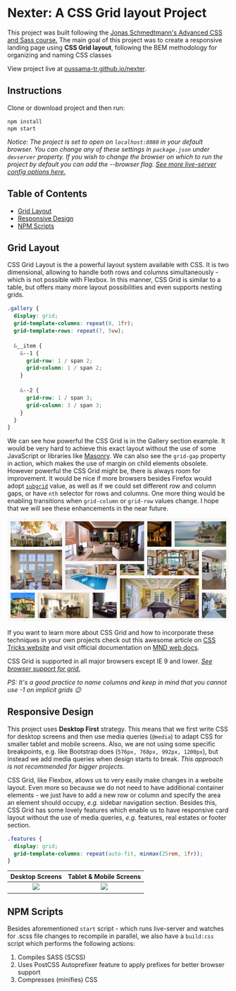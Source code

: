 # Nexter: A CSS Grid layout Project

This project was built following the [Jonas Schmedtmann's Advanced CSS and Sass course.](https://www.udemy.com/advanced-css-and-sass/ 'Udemy | Advanced CSS and Sass: Flexbox, Grid, Animations and More!') The main goal of this project was to create a responsive landing page using **CSS Grid layout**, following the BEM methodology for organizing and naming CSS classes

View project live at [oussama-tr.github.io/nexter](https://oussama-tr.github.io/nexter/).

## Instructions

Clone or download project and then run:

```
npm install
npm start
```

_Notice: The project is set to open on `localhost:8080` in your default browser. You can change any of these settings in `package.json` under `devserver` property. If you wish to change the browser on which to run the project by default you can add the --browser flag. [See more live-server config options here.](https://github.com/tapio/live-server#usage-from-command-line)_

## Table of Contents

- [Grid Layout](#grid-layout)
- [Responsive Design](#responsive-design)
- [NPM Scripts](#npm-scripts)

## Grid Layout

CSS Grid Layout is the a powerful layout system available with CSS. It is two dimensional, allowing to handle both rows and columns simultaneously - which is not possible with Flexbox. In this manner, CSS Grid is similar to a table, but offers many more layout possibilities and even supports nesting grids.

```scss
.gallery {
  display: grid;
  grid-template-columns: repeat(8, 1fr);
  grid-template-rows: repeat(7, 5vw);

  &__item {
    &--1 {
      grid-row: 1 / span 2;
      grid-column: 1 / span 2;
    }

    &--2 {
      grid-row: 1 / span 3;
      grid-column: 3 / span 3;
    }
  }
}
```

We can see how powerful the CSS Grid is in the Gallery section example. It would be very hard to achieve this exact layout without the use of some JavaScript or libraries like [Masonry](https://masonry.desandro.com/). We can also see the `grid-gap` property in action, which makes the use of margin on child elements obsolete. However powerful the CSS Grid might be, there is always room for improvement. It would be nice if more browsers besides Firefox would adopt [`subgrid`](https://caniuse.com/?search=subgrid 'Can I use subgrid?') value, as well as if we could set different row and column gaps, or have `nth` selector for rows and columns. One more thing would be enabling transitions when `grid-column` or `grid-row` values change. I hope that we will see these enhancements in the near future.

![Grid: Gallery section](img/readme/gallery.png 'Grid: Gallery section')

If you want to learn more about CSS Grid and how to incorporate these techniques in your own projects check out this awesome article on [CSS Tricks website](https://css-tricks.com/snippets/css/complete-guide-grid/ 'A Complete Guide to Grid') and visit official documentation on [MND web docs](https://developer.mozilla.org/en-US/docs/Web/CSS/CSS_Grid_Layout 'CSS Grid Layout').

CSS Grid is supported in all major browsers except IE 9 and lower. _[See browser support for grid.](https://caniuse.com/?search=grid 'Can I use grid?')_

_PS: It's a good practice to name columns and keep in mind that you cannot use -1 on implicit grids :wink:_

## Responsive Design

This project uses **Desktop First** strategy. This means that we first write CSS for desktop screens and then use media queries (`@media`) to adapt CSS for smaller tablet and mobile screens. Also, we are not using some specific breakpoints, e.g. like Bootstrap does (`576px, 768px, 992px, 1200px`), but instead we add media queries when design starts to break. _This approach is not recommended for bigger projects._

CSS Grid, like Flexbox, allows us to very easily make changes in a website layout. Even more so because we do not need to have additional container elements - we just have to add a new row or column and specify the area an element should occupy, _e.g._ sidebar navigation section. Besides this, CSS Grid has some lovely features which enable us to have responsive card layout without the use of media queries, _e.g._ features, real estates or footer section.

```scss
.features {
  display: grid;
  grid-template-columns: repeat(auto-fit, minmax(25rem, 1fr));
}
```

|           Desktop Screens           |          Tablet & Mobile Screens          |
| :---------------------------------: | :---------------------------------------: |
| ![](img/readme/desktop-screens.png) | ![](img/readme/tablet-mobile-screens.png) |

## NPM Scripts

Besides aforementioned `start` script - which runs live-server and watches for .scss file changes to recompile in parallel, we also have a `build:css` script which performs the following actions:

1. Compiles SASS (SCSS)
2. Uses PostCSS Autoprefixer feature to apply prefixes for better browser support
3. Compresses (minifies) CSS
